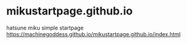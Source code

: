 # mikustartpage.github.io
hatsune miku simple startpage <br>
https://machinegoddess.github.io/mikustartpage.github.io/index.html <br>
